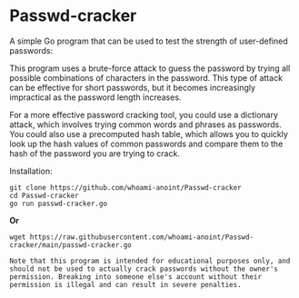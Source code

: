 # Passwd-cracker
A  simple Go program that can be used to test the strength of user-defined passwords:

This program uses a brute-force attack to guess the password by trying all possible combinations of characters in the password. This type of attack can be effective for short passwords, but it becomes increasingly impractical as the password length increases.

For a more effective password cracking tool, you could use a dictionary attack, which involves trying common words and phrases as passwords. You could also use a precomputed hash table, which allows you to quickly look up the hash values of common passwords and compare them to the hash of the password you are trying to crack.

Installation: 
```
git clone https://github.com/whoami-anoint/Passwd-cracker
cd Passwd-cracker
go run passwd-cracker.go 
```
<strong> Or </strong> <br>
```
wget https://raw.githubusercontent.com/whoami-anoint/Passwd-cracker/main/passwd-cracker.go
```


```Note that this program is intended for educational purposes only, and should not be used to actually crack passwords without the owner's permission. Breaking into someone else's account without their permission is illegal and can result in severe penalties.```
